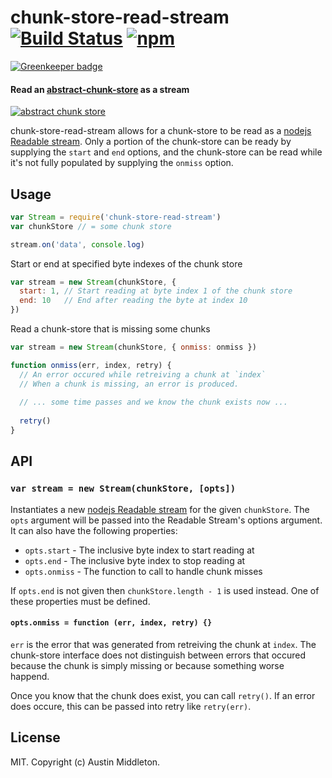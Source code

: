 # chunk-store-read-stream [![Build Status][travis-image]][travis-url] [![npm][npm-image]][npm-url]

[![Greenkeeper badge](https://badges.greenkeeper.io/xuset/chunk-store-read-stream.svg)](https://greenkeeper.io/)

[npm-image]: https://img.shields.io/npm/v/chunk-store-read-stream.svg?style=flat
[npm-url]: https://npmjs.org/package/chunk-store-read-stream
[travis-image]: https://travis-ci.org/xuset/chunk-store-read-stream.svg?branch=master
[travis-url]: https://travis-ci.org/xuset/chunk-store-read-stream

#### Read an [abstract-chunk-store](https://github.com/mafintosh/abstract-chunk-store) as a stream

[![abstract chunk store](https://cdn.rawgit.com/mafintosh/abstract-chunk-store/master/badge.svg)](https://github.com/mafintosh/abstract-chunk-store)

chunk-store-read-stream allows for a chunk-store to be read as a [nodejs Readable stream](https://nodejs.org/api/stream.html#stream_readable_streams). Only a portion of the chunk-store can be ready by supplying the `start` and `end` options, and the chunk-store can be read while it's not fully populated by supplying the `onmiss` option.

## Usage

```js
var Stream = require('chunk-store-read-stream')
var chunkStore // = some chunk store

stream.on('data', console.log)
```

Start or end at specified byte indexes of the chunk store
```js
var stream = new Stream(chunkStore, {
  start: 1, // Start reading at byte index 1 of the chunk store
  end: 10   // End after reading the byte at index 10
})
```

Read a chunk-store that is missing some chunks
```js
var stream = new Stream(chunkStore, { onmiss: onmiss })

function onmiss(err, index, retry) {
  // An error occured while retreiving a chunk at `index`
  // When a chunk is missing, an error is produced.
  
  // ... some time passes and we know the chunk exists now ...
  
  retry()
}
```

## API

### `var stream = new Stream(chunkStore, [opts])`

Instantiates a new [nodejs Readable stream](https://nodejs.org/api/stream.html#stream_readable_streams) for the given `chunkStore`. The `opts` argument will be passed into the Readable Stream's options argument. It can also have the following properties:

* `opts.start` - The inclusive byte index to start reading at
* `opts.end` - The inclusive byte index to stop reading at
* `opts.onmiss` - The function to call to handle chunk misses

If `opts.end` is not given then `chunkStore.length - 1` is used instead. One of these properties must be defined.

#### `opts.onmiss = function (err, index, retry) {}`

`err` is the error that was generated from retreiving the chunk at `index`. The chunk-store interface does not distinguish between errors that occured because the chunk is simply missing or because something worse happend.

Once you know that the chunk does exist, you can call `retry()`. If an error does occure, this can be passed into retry like `retry(err)`.

## License

MIT. Copyright (c) Austin Middleton.
